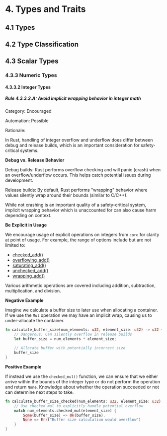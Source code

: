 # 4. Types and Traits

## 4.1 Types

## 4.2 Type Classification

## 4.3 Scalar Types

### 4.3.3 Numeric Types

#### 4.3.3.2 Integer Types

##### Rule 4.3.3.2.A: Avoid implicit wrapping behavior in integer math

Category: Encouraged

Automation: Possible

Rationale:

In Rust, handling of integer overflow and underflow does differ between debug and release builds, which is an important consideration for safety-critical systems.

**Debug vs. Release Behavior**

Debug builds: Rust performs overflow checking and will panic (crash) when an overflow/underflow occurs. This helps catch potential issues during development.

Release builds: By default, Rust performs "wrapping" behavior where values silently wrap around their bounds (similar to C/C++).

While not crashing is an important quality of a safety-critical system, implicit wrapping behavior which is unaccounted for can also cause harm depending on context.

**Be Explicit in Usage**

We encourage usage of explicit operations on integers from `core` for clarity at point of usage. For example, the range of options include but are not limited to:

* [checked_add()](https://doc.rust-lang.org/std/primitive.u32.html#method.checked_add)
* [overflowing_add()](https://doc.rust-lang.org/std/primitive.u32.html#method.overflowing_add)
* [saturating_add()](https://doc.rust-lang.org/std/primitive.u32.html#method.saturating_add)
* [unchecked_add()](https://doc.rust-lang.org/std/primitive.u32.html#method.unchecked_add)
* [wrapping_add()](https://doc.rust-lang.org/std/primitive.u32.html#method.wrapping_add)

Various arithmetic operations are covered including addition, subtraction, multiplication, and division.

**Negative Example**

Imagine we calculate a buffer size to later use when allocating a container. If we use the `Mul` operation we may have an implicit wrap, causing us to under-allocate the container.

```rust
fn calculate_buffer_size(num_elements: u32, element_size: u32) -> u32 {
    // Dangerous: Can silently overflow in release builds
    let buffer_size = num_elements * element_size;
    
    // Allocate buffer with potentially incorrect size
    buffer_size
}
```

**Positive Example**

If instead we use the `checked_mul()` function, we can ensure that we either arrive within the bounds of the integer type or do not perform the operation and return `None`. Knowledge about whether the operation succeeded or not can determine next steps to take.

```rust
fn calculate_buffer_size_checked(num_elements: u32, element_size: u32) -> Result<u32, &'static str> {
    // Use checked_mul to explicitly handle potential overflow
    match num_elements.checked_mul(element_size) {
        Some(buffer_size) => Ok(buffer_size),
        None => Err("Buffer size calculation would overflow")
    }
}
```
